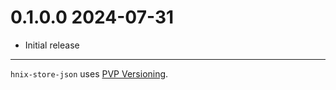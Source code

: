 # 0.1.0.0 2024-07-31

* Initial release

---

`hnix-store-json` uses [PVP Versioning][1].

[1]: https://pvp.haskell.org
